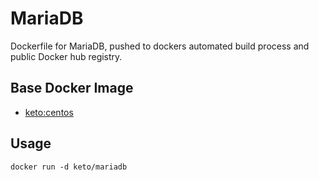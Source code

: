# MariaDB

Dockerfile for MariaDB, pushed to dockers automated build process and public Docker hub registry.


## Base Docker Image

* [keto:centos](https://hub.docker.com/r/keto/centos)


## Usage

	docker run -d keto/mariadb
